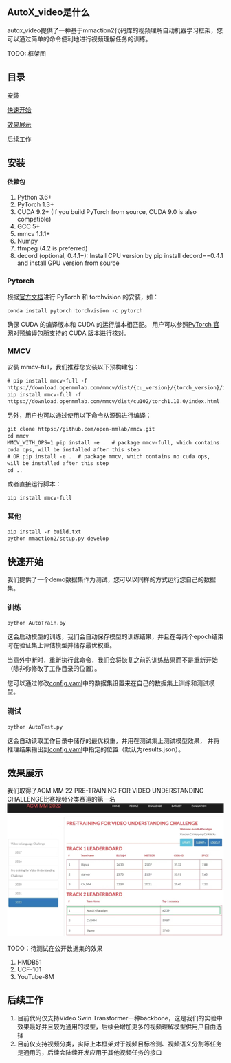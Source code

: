 ## AutoX_video是什么
autox_video提供了一种基于mmaction2代码库的视频理解自动机器学习框架，您可以通过简单的命令便利地进行视频理解任务的训练。

TODO: 框架图

## 目录
[安装](#安装)

[快速开始](#快速开始)

[效果展示](#效果展示)

[后续工作](后续工作)

## 

## 安装
#### 依赖包
1. Python 3.6+
2. PyTorch 1.3+
3. CUDA 9.2+ (If you build PyTorch from source, CUDA 9.0 is also compatible)
4. GCC 5+
5. mmcv 1.1.1+
6. Numpy
7. ffmpeg (4.2 is preferred)
8. decord (optional, 0.4.1+): Install CPU version by pip install decord==0.4.1 and install GPU version from source

### Pytorch
根据[官方文档](https://pytorch.org)进行 PyTorch 和 torchvision 的安装，如：
```
conda install pytorch torchvision -c pytorch
```
确保 CUDA 的编译版本和 CUDA 的运行版本相匹配。 用户可以参照[PyTorch 官网](https://pytorch.org)对预编译包所支持的 CUDA 版本进行核对。
### MMCV
安装 mmcv-full，我们推荐您安装以下预构建包：
```
# pip install mmcv-full -f https://download.openmmlab.com/mmcv/dist/{cu_version}/{torch_version}/index.html
pip install mmcv-full -f https://download.openmmlab.com/mmcv/dist/cu102/torch1.10.0/index.html
```
另外，用户也可以通过使用以下命令从源码进行编译：
```
git clone https://github.com/open-mmlab/mmcv.git
cd mmcv
MMCV_WITH_OPS=1 pip install -e .  # package mmcv-full, which contains cuda ops, will be installed after this step
# OR pip install -e .  # package mmcv, which contains no cuda ops, will be installed after this step
cd ..
```
或者直接运行脚本：
```
pip install mmcv-full
```
### 其他
```
pip install -r build.txt
python mmaction2/setup.py develop
```

## 快速开始
我们提供了一个demo数据集作为测试，您可以以同样的方式运行您自己的数据集。
### 训练
```
python AutoTrain.py
```
这会启动模型的训练，我们会自动保存模型的训练结果，并且在每两个epoch结束时在验证集上评估模型并储存最优权重。

当意外中断时，重新执行此命令，我们会将恢复之前的训练结果而不是重新开始（除非你修改了工作目录的位置）。

您可以通过修改[config.yaml](config.yaml)中的数据集设置来在自己的数据集上训练和测试模型。
### 测试
```
python AutoTest.py
```
这会自动读取工作目录中储存的最优权重，并用在测试集上测试模型效果，
并将推理结果输出到[config.yaml](config.yaml)中指定的位置（默认为results.json）。

## 效果展示
我们取得了ACM MM 22 PRE-TRAINING FOR VIDEO UNDERSTANDING CHALLENGE比赛视频分类赛道的第一名
![leaderboard](resources/leaderboard.jpeg)

TODO：待测试在公开数据集的效果  
1. HMDB51  
2. UCF-101  
3. YouTube-8M  

## 后续工作
1. 目前代码仅支持Video Swin Transformer一种backbone，这是我们的实验中效果最好并且较为通用的模型，后续会增加更多的视频理解模型供用户自由选择
2. 目前仅支持视频分类，实际上本框架对于视频目标检测、视频语义分割等任务是通用的，后续会陆续开发应用于其他视频任务的接口
